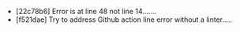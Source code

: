 * [22c78b6] Error is at line 48 not line 14.......
* [f521dae] Try to address Github action line error without a linter.....
